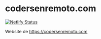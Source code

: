 # codersenremoto.com

[![Netlify Status](https://api.netlify.com/api/v1/badges/3d84c658-11bc-4b40-95f5-4869cbbb6cac/deploy-status)](https://app.netlify.com/sites/codersenremotocom/deploys)

Website de https://codersenremoto.com

